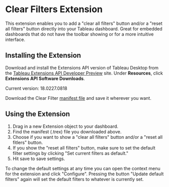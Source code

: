 # Clear Filters Extension

This extension enables you to add a "clear all filters" button and/or a "reset all filters" button directly into your Tableau dashboard. Great for embedded dashboards that do not have the toolbar showing or for a more intuitive interface.

## Installing the Extension

Download and install the Extensions API version of Tableau Desktop from the [Tableau Extensions API Developer Preview](https://prerelease.tableau.com) site. Under **Resources**, click **Extensions API Software Downloads**. 

Current version: 18.0227.0818

Download the Clear Filter [manifest file](https://keshiarose.github.io/Clear-Filters/ClearFilters.trex) and save it wherever you want.

## Using the Extension
1.	Drag in a new Extension object to your dashboard.
2.	Find the manifest (.trex) file you downloaded above.
3.  Choose if you want to show a "clear all filters" button and/or a "reset all fitlers" button.
4.  If you show the "reset all filters" button, make sure to set the default filter settings by clicking "Set current filters as default."
5.  Hit save to save settings.

To change the default settings at any time you can open the context menu for the extension and click "Configure". Pressing the button "Update default filters" again will set the default filters to whatever is currently set.
